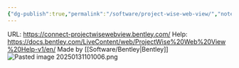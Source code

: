 ```yaml
---
{"dg-publish":true,"permalink":"/software/project-wise-web-view/","noteIcon":"","created":"2025-01-31T10:10:05.629-06:00"}
---
```


URL: https://connect-projectwisewebview.bentley.com/
Help: https://docs.bentley.com/LiveContent/web/ProjectWise%20Web%20View%20Help-v1/en/
Made by [[Software/Bentley\|Bentley]]
![Pasted image 20250131101006.png](/img/user/Pasted%20image%2020250131101006.png)
